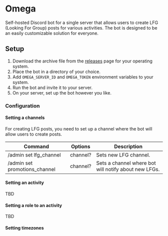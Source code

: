 # Omega

Self-hosted Discord bot for a single server that allows users to create LFG
(Looking For Group) posts for various activities.
The bot is designed to be an easily customizable solution for everyone.

## Setup

1. Download the archive file from the [releases](https://github.com/Tembeon/lfg_bot/releases/latest) page for your
   operating system.
2. Place the bot in a directory of your choice.
3. Add `OMEGA_SERVER_ID` and `OMEGA_TOKEN` environment variables to your system.
4. Run the bot and invite it to your server.
5. On your server, set up the bot however you like.

### Configuration

#### Setting a channels

For creating LFG posts, you need to set up a channel where the bot will allow users to create posts.

| Command                       | Options  | Description                                          |
|-------------------------------|----------|------------------------------------------------------|
| /admin set lfg_channel        | channel? | Sets new LFG channel.                                |
| /admin set promotions_channel | channel? | Sets a channel where bot will notify about new LFGs. |

#### Setting an activity

TBD

#### Setting a role to an activity

TBD

#### Setting timezones



